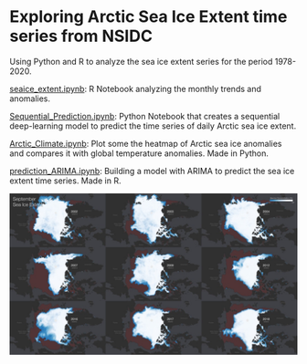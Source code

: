# Exploring Arctic Sea Ice Extent time series from NSIDC
Using Python and R to analyze the sea ice extent series for the period 1978-2020.

[seaice_extent.ipynb](https://github.com/rcruzgar/analyses/blob/master/nsidc_seaice/seaice_extent.ipynb): R Notebook analyzing the monthly trends and anomalies.

[Sequential_Prediction.ipynb](https://github.com/rcruzgar/analyses/blob/master/Sequential_Prediction.ipynb): Python Notebook that creates a sequential deep-learning model to predict the time series of daily Arctic sea ice extent.

[Arctic_Climate.ipynb](https://github.com/rcruzgar/analyses/blob/master/nsidc_seaice/Arctic_Climate.ipynb): Plot some the heatmap of Arctic sea ice anomalies and compares it with global temperature anomalies. Made in Python.

[prediction_ARIMA.ipynb](https://github.com/rcruzgar/analyses/blob/master/nsidc_seaice/prediction_ARIMA.ipynb): Building a model with ARIMA to predict the sea ice extent time series. Made in R.


<p align="center">
<img src=data/sept_seaice.jpg alt="Selected years of September Arctic Sea Ice between 2002 and 2018. Source: NSIDC.">
</p>
